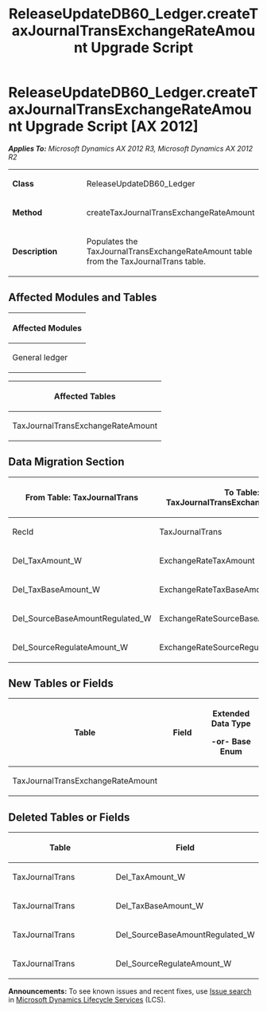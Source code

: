 ﻿---
title: ReleaseUpdateDB60_Ledger.createTaxJournalTransExchangeRateAmount Upgrade Script
TOCTitle: ReleaseUpdateDB60_Ledger.createTaxJournalTransExchangeRateAmount Upgrade Script
ms:assetid: 4f0f4f82-5790-1f12-01d0-464bc975df4d
ms:mtpsurl: https://msdn.microsoft.com/en-us/library/JJ685487(v=AX.60)
ms:contentKeyID: 49708191
ms.date: 05/18/2015
mtps_version: v=AX.60
---

# ReleaseUpdateDB60\_Ledger.createTaxJournalTransExchangeRateAmount Upgrade Script [AX 2012]


_**Applies To:** Microsoft Dynamics AX 2012 R3, Microsoft Dynamics AX 2012 R2_

<table>
<colgroup>
<col style="width: 50%" />
<col style="width: 50%" />
</colgroup>
<tbody>
<tr class="odd">
<td><p><strong>Class</strong></p></td>
<td><p>ReleaseUpdateDB60_Ledger</p></td>
</tr>
<tr class="even">
<td><p><strong>Method</strong></p></td>
<td><p>createTaxJournalTransExchangeRateAmount</p></td>
</tr>
<tr class="odd">
<td><p><strong>Description</strong></p></td>
<td><p>Populates the TaxJournalTransExchangeRateAmount table from the TaxJournalTrans table.</p></td>
</tr>
</tbody>
</table>


## Affected Modules and Tables

<table>
<colgroup>
<col style="width: 100%" />
</colgroup>
<thead>
<tr class="header">
<th><p>Affected Modules</p></th>
</tr>
</thead>
<tbody>
<tr class="odd">
<td><p>General ledger</p></td>
</tr>
</tbody>
</table>


<table>
<colgroup>
<col style="width: 100%" />
</colgroup>
<thead>
<tr class="header">
<th><p>Affected Tables</p></th>
</tr>
</thead>
<tbody>
<tr class="odd">
<td><p>TaxJournalTransExchangeRateAmount</p></td>
</tr>
</tbody>
</table>


## Data Migration Section

<table>
<colgroup>
<col style="width: 50%" />
<col style="width: 50%" />
</colgroup>
<thead>
<tr class="header">
<th><p>From Table: TaxJournalTrans</p></th>
<th><p>To Table: TaxJournalTransExchangeRateAmount</p></th>
</tr>
</thead>
<tbody>
<tr class="odd">
<td><p>RecId</p></td>
<td><p>TaxJournalTrans</p></td>
</tr>
<tr class="even">
<td><p>Del_TaxAmount_W</p></td>
<td><p>ExchangeRateTaxAmount</p></td>
</tr>
<tr class="odd">
<td><p>Del_TaxBaseAmount_W</p></td>
<td><p>ExchangeRateTaxBaseAmount</p></td>
</tr>
<tr class="even">
<td><p>Del_SourceBaseAmountRegulated_W</p></td>
<td><p>ExchangeRateSourceBaseAmountRegulated</p></td>
</tr>
<tr class="odd">
<td><p>Del_SourceRegulateAmount_W</p></td>
<td><p>ExchangeRateSourceRegulateAmount</p></td>
</tr>
</tbody>
</table>


## New Tables or Fields

<table>
<colgroup>
<col style="width: 33%" />
<col style="width: 33%" />
<col style="width: 33%" />
</colgroup>
<thead>
<tr class="header">
<th><p>Table</p></th>
<th><p>Field</p></th>
<th><p>Extended Data Type</p>
<p>-or- Base Enum</p></th>
</tr>
</thead>
<tbody>
<tr class="odd">
<td><p>TaxJournalTransExchangeRateAmount</p></td>
<td><p></p></td>
<td><p></p></td>
</tr>
</tbody>
</table>


## Deleted Tables or Fields

<table>
<colgroup>
<col style="width: 50%" />
<col style="width: 50%" />
</colgroup>
<thead>
<tr class="header">
<th><p>Table</p></th>
<th><p>Field</p></th>
</tr>
</thead>
<tbody>
<tr class="odd">
<td><p>TaxJournalTrans</p></td>
<td><p>Del_TaxAmount_W</p></td>
</tr>
<tr class="even">
<td><p>TaxJournalTrans</p></td>
<td><p>Del_TaxBaseAmount_W</p></td>
</tr>
<tr class="odd">
<td><p>TaxJournalTrans</p></td>
<td><p>Del_SourceBaseAmountRegulated_W</p></td>
</tr>
<tr class="even">
<td><p>TaxJournalTrans</p></td>
<td><p>Del_SourceRegulateAmount_W</p></td>
</tr>
</tbody>
</table>

  
**Announcements:** To see known issues and recent fixes, use [Issue search](http://go.microsoft.com/fwlink/?linkid=389258) in [Microsoft Dynamics Lifecycle Services](http://go.microsoft.com/fwlink/?linkid=306505) (LCS).

